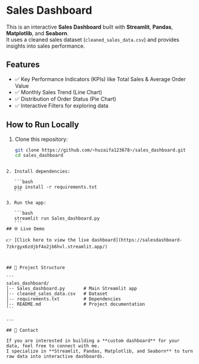 
# Sales Dashboard

This is an interactive **Sales Dashboard** built with **Streamlit**, **Pandas**, **Matplotlib**, and **Seaborn**.  
It uses a cleaned sales dataset (`cleaned_sales_data.csv`) and provides insights into sales performance.

## Features
- ✅ Key Performance Indicators (KPIs) like Total Sales & Average Order Value  
- ✅ Monthly Sales Trend (Line Chart)  
- ✅ Distribution of Order Status (Pie Chart)  
- ✅ Interactive Filters for exploring data  

## How to Run Locally

1. Clone this repository:
   ```bash
   git clone https://github.com/<huzaifa123678>/sales_dashboard.git
   cd sales_dashboard
````

2. Install dependencies:

   ```bash
   pip install -r requirements.txt
   ```

3. Run the app:

   ```bash
   streamlit run Sales_dashboard.py
   ```
## 🌐 Live Demo

👉 [Click here to view the live dashboard](https://salesdashboard-7zkrgyx6zdjbf4o2jb6hvl.streamlit.app/)



## 📂 Project Structure

```
sales_dashboard/
│-- Sales_dashboard.py       # Main Streamlit app
│-- cleaned_sales_data.csv   # Dataset
│-- requirements.txt         # Dependencies
│-- README.md                # Project documentation
```

---

## 📧 Contact

If you are interested in building a **custom dashboard** for your data, feel free to connect with me.
I specialize in **Streamlit, Pandas, Matplotlib, and Seaborn** to turn raw data into interactive dashboards.






